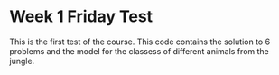 # Week 1 Friday Test

This is the first test of the course.
This code contains the solution to 6 problems and the model for the classess of different animals from the jungle.
